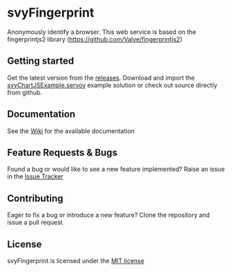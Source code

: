 # svyFingerprint
Anonymously identify a browser.  This web service is based on the fingerprintjs2 library (https://github.com/Valve/fingerprintjs2)

Getting started
-------------

Get the latest version from the [releases](https://github.com/Servoy/svyFingerprint/releases). Download and import the [svyChartJSExample.servoy](https://github.com/Servoy/svyFingerprint/releases/download/v1.0.0/svyFingerprintExample.servoy) example solution or check out source directly from github.

Documentation
-------------
See the [Wiki](https://github.com/Servoy/svyFingerprint/wiki) for the available documentation

Feature Requests & Bugs
-----------------------
Found a bug or would like to see a new feature implemented? Raise an issue in the [Issue Tracker](https://github.com/Servoy/svyFingerprint/issues)


Contributing
-------------
Eager to fix a bug or introduce a new feature? Clone the repository and issue a pull request


License
-------
svyFingerprint is licensed under the [MIT license](https://opensource.org/licenses/MIT)
